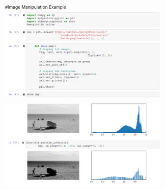 #Image Manipulation Example
![Alt text](/screen_shots/Screenshot_23.png?raw=true "Simple Code on IPython Notebooks")

![Alt text](/screen_shots/Screenshot_24.png?raw=true "Simple Code on IPython Notebooks")
